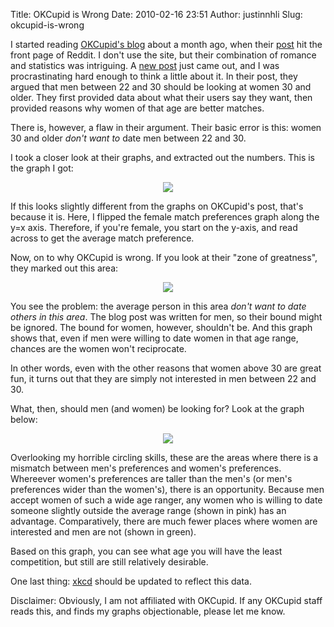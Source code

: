 Title: OKCupid is Wrong
Date: 2010-02-16 23:51
Author: justinnhli
Slug: okcupid-is-wrong

I started reading [OKCupid's blog](http://blog.okcupid.com/) about a
month ago, when their
[post](http://blog.okcupid.com/index.php/2010/01/20/the-4-big-myths-of-profile-pictures/)
hit the front page of Reddit. I don't use the site, but their
combination of romance and statistics was intriguing. A [new
post](http://blog.okcupid.com/index.php/2010/02/16/the-case-for-an-older-woman/)
just came out, and I was procrastinating hard enough to think a little
about it. In their post, they argued that men between 22 and 30 should
be looking at women 30 and older. They first provided data about what
their users say they want, then provided reasons why women of that age
are better matches.

There is, however, a flaw in their argument. Their basic error is this:
women 30 and older *don't want to* date men between 22 and 30.

I took a closer look at their graphs, and extracted out the numbers.
This is the graph I got:

<div class="separator" style="clear:both;text-align:center;">

[![](http://justinnhli.files.wordpress.com/2010/02/98dd9-matches.png?w=300)](http://justinnhli.files.wordpress.com/2010/02/98dd9-matches.png)

</div>

If this looks slightly different from the graphs on OKCupid's post,
that's because it is. Here, I flipped the female match preferences graph
along the y=x axis. Therefore, if you're female, you start on the
y-axis, and read across to get the average match preference.

Now, on to why OKCupid is wrong. If you look at their "zone of
greatness", they marked out this area:

<div class="separator" style="clear:both;text-align:center;">

[![](http://justinnhli.files.wordpress.com/2010/02/94501-greatness.png?w=300)](http://justinnhli.files.wordpress.com/2010/02/94501-greatness.png)

</div>

You see the problem: the average person in this area *don't want to date
others in this area*. The blog post was written for men, so their bound
might be ignored. The bound for women, however, shouldn't be. And this
graph shows that, even if men were willing to date women in that age
range, chances are the women won't reciprocate.

In other words, even with the other reasons that women above 30 are
great fun, it turns out that they are simply not interested in men
between 22 and 30.

What, then, should men (and women) be looking for? Look at the graph
below:

<div class="separator" style="clear:both;text-align:center;">

</div>

<div class="separator" style="clear:both;text-align:center;">

[![](http://justinnhli.files.wordpress.com/2010/02/18803-ideal.png?w=300)](http://justinnhli.files.wordpress.com/2010/02/18803-ideal.png)

</div>

Overlooking my horrible circling skills, these are the areas where there
is a mismatch between men's preferences and women's preferences.
Whereever women's preferences are taller than the men's (or men's
preferences wider than the women's), there is an opportunity. Because
men accept women of such a wide age ranger, any women who is willing to
date someone slightly outside the average range (shown in pink) has an
advantage. Comparatively, there are much fewer places where women are
interested and men are not (shown in green).

Based on this graph, you can see what age you will have the least
competition, but still are still relatively desirable.

One last thing: [xkcd](http://xkcd.com/314/) should be updated to
reflect this data.

Disclaimer: Obviously, I am not affiliated with OKCupid. If any OKCupid
staff reads this, and finds my graphs objectionable, please let me know.

